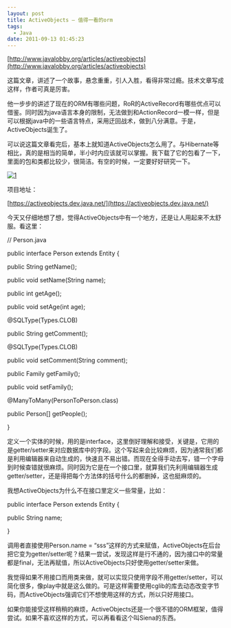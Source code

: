 ```yaml
---
layout: post
title: ActiveObjects – 值得一看的orm
tags:
  - Java
date: 2011-09-13 01:45:23
---
```


[http://www.javalobby.org/articles/activeobjects](http://www.javalobby.org/articles/activeobjects)

这篇文章，讲述了一个故事，悬念重重，引人入胜，看得非常过瘾。技术文章写成这样，作者可真是厉害。

他一步步的讲述了现在的ORM有哪些问题，RoR的ActiveRecord有哪些优点可以借鉴。同时因为java语言本身的限制，无法做到和ActionRecord一模一样，但是可以根据java中的一些语言特点，采用迂回战术，做到八分满意。于是，ActiveObjects诞生了。

可以说这篇文章看完后，基本上就知道ActiveObjects怎么用了。与Hibernate等相比，真的是相当的简单，半小时内应该就可以掌握。我下载了它的包看了一下，里面的包和类都比较少，很简洁。有空的时候，一定要好好研究一下。<span id="more-95"></span>

[![1](http://freewind.me/wp-content/uploads/2011/09/1_thumb6.jpg "1")](http://freewind.me/wp-content/uploads/2011/09/16.jpg)

项目地址：

[https://activeobjects.dev.java.net/](https://activeobjects.dev.java.net/)

今天又仔细地想了想，觉得ActiveObjects中有一个地方，还是让人用起来不太舒服。看这里：

// Person.java

public interface Person extends Entity {

public String getName();

public void setName(String name);

public int getAge();

public void setAge(int age);

@SQLType(Types.CLOB)

public String getComment();

@SQLType(Types.CLOB)

public void setComment(String comment);

public Family getFamily();

public void setFamily();

@ManyToMany(PersonToPerson.class)

public Person[] getPeople();

}

定义一个实体的时候，用的是interface，这里倒好理解和接受，关键是，它用的是getter/setter来对应数据库中的字段。这个写起来会比较麻烦，因为通常我们都是利用编辑器来自动生成的，快速且不易出错。而现在全得手动去写，错一个字母到时候查错就很麻烦。同时因为它是在一个接口里，就算我们先利用编辑器生成getter/setter，还是得把每个方法体的括号什么的都删掉，这也挺麻烦的。

我想ActiveObjects为什么不在接口里定义一些常量，比如：

public interface Person extends Entity {

public String name;

}

调用者直接使用Person.name = &#8220;sss&#8221;这样的方式来赋值，ActiveObjects在后台把它变为getter/setter呢？结果一尝试，发现这样是行不通的，因为接口中的常量都是final，无法再赋值，所以ActiveObjects只好使用getter/setter来做。

我觉得如果不用接口而用类来做，就可以实现只使用字段不用getter/setter，可以简化很多，像play中就是这么做的。可是这样需要使用cglib的库去动态改变字节码，而ActiveObjects强调它们不想使用这样的方式，所以只好用接口。

如果你能接受这样稍稍的麻烦，ActiveObjects还是一个很不错的ORM框架，值得尝试。如果不喜欢这样的方式，可以再看看这个叫Siena的东西。